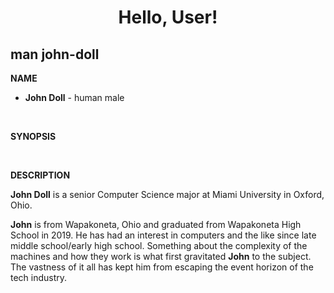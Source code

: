 <h1 align="center">Hello, User!</h1>



## man john-doll <!-- <img src="terminalnb.png" alt="Terminal entry line"> -->

**NAME**
<div id="user-content-toc">
  <ul>
    <li><strong>John Doll</strong> - human male</li>
  </ul>
</div>
<br>

**SYNOPSIS**

<br>

**DESCRIPTION**

**John Doll** is a senior Computer Science major at Miami University in Oxford, Ohio.

**John** is from Wapakoneta, Ohio and graduated from Wapakoneta High School in 2019. He has had an interest in computers and the like since late middle school/early high school. Something about the complexity of the machines and how they work is what first gravitated **John** to the subject. The vastness of it all has kept him from escaping the event horizon of the tech industry.

